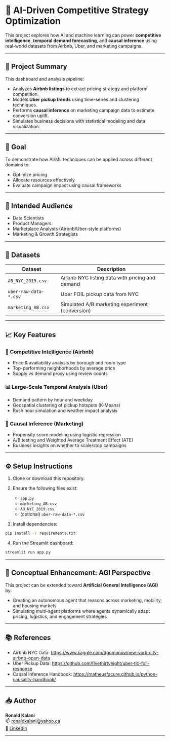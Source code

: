 
# 🧠 AI-Driven Competitive Strategy Optimization

This project explores how AI and machine learning can power **competitive intelligence**, **temporal demand forecasting**, and **causal inference** using real-world datasets from Airbnb, Uber, and marketing campaigns.

---

## 📌 Project Summary

This dashboard and analysis pipeline:
- Analyzes **Airbnb listings** to extract pricing strategy and platform competition.
- Models **Uber pickup trends** using time-series and clustering techniques.
- Performs **causal inference** on marketing campaign data to estimate conversion uplift.
- Simulates business decisions with statistical modeling and data visualization.

---

## 🎯 Goal

To demonstrate how AI/ML techniques can be applied across different domains to:
- Optimize pricing
- Allocate resources effectively
- Evaluate campaign impact using causal frameworks

---

## 👥 Intended Audience

- Data Scientists
- Product Managers
- Marketplace Analysts (Airbnb/Uber-style platforms)
- Marketing & Growth Strategists

---

## 🧪 Datasets

| Dataset                | Description                                       |
|------------------------|---------------------------------------------------|
| `AB_NYC_2019.csv`      | Airbnb NYC listing data with pricing and demand   |
| `uber-raw-data-*.csv`  | Uber FOIL pickup data from NYC                   |
| `marketing_AB.csv`     | Simulated A/B marketing experiment (conversion)   |

---

## 📈 Key Features

### 🧭 Competitive Intelligence (Airbnb)
- Price & availability analysis by borough and room type
- Top-performing neighborhoods by average price
- Supply vs demand proxy using review counts

### 📊 Large-Scale Temporal Analysis (Uber)
- Demand pattern by hour and weekday
- Geospatial clustering of pickup hotspots (K-Means)
- Rush hour simulation and weather impact analysis

### 🧮 Causal Inference (Marketing)
- Propensity score modeling using logistic regression
- A/B testing and Weighted Average Treatment Effect (ATE)
- Business insights on whether to scale/stop campaigns

---

## ⚙️ Setup Instructions

1. Clone or download this repository.
2. Ensure the following files exist:
   - `app.py`
   - `marketing_AB.csv`
   - `AB_NYC_2019.csv`
   - (optional) `uber-raw-data-*.csv`

3. Install dependencies:
```bash
pip install -r requirements.txt
```

4. Run the Streamlit dashboard:
```bash
streamlit run app.py
```

---

## 🧠 Conceptual Enhancement: AGI Perspective

This project can be extended toward **Artificial General Intelligence (AGI)** by:
- Creating an autonomous agent that reasons across marketing, mobility, and housing markets
- Simulating multi-agent platforms where agents dynamically adapt pricing, logistics, and engagement strategies

---

## 📚 References

- Airbnb NYC Data: https://www.kaggle.com/dgomonov/new-york-city-airbnb-open-data
- Uber Pickup Data: https://github.com/fivethirtyeight/uber-tlc-foil-response
- Causal Inference Handbook: https://matheusfacure.github.io/python-causality-handbook/

---

## 📥 Author

**Ronald Kalani**  
📫 ronaldkalani@yahoo.ca  
🔗 [LinkedIn](https://www.linkedin.com/in/ronald-kalani-1a465533)

---
